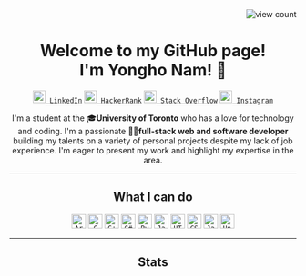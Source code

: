 <img style="float: right;" title="view count"  src="https://komarev.com/ghpvc/?username=dydgh2011&color=lightgray&style=for-the-badge">
<br>
<h1 align="center">
Welcome to my GitHub page!
<br/> I'm Yongho Nam! 👋
</h1>
<p align="center">
<code><a href="https://www.linkedin.com/in/yongho-nam-6872b21a1/" title="LinkedIn Profile"><img width="22" src="https://cdn.jsdelivr.net/gh/devicons/devicon/icons/linkedin/linkedin-original.svg"> LinkedIn</a></code>
<code><a href="https://www.hackerrank.com/dydgh2011" title="HackerRank Profile"><img width="22" src="https://upload.wikimedia.org/wikipedia/commons/4/40/HackerRank_Icon-1000px.png"> HackerRank</a></code>
<code><a href="https://stackoverflow.com/users/11796117/mark-nam" title="Stack Overflow Profile"><img width="22" src="https://upload.wikimedia.org/wikipedia/commons/e/ef/Stack_Overflow_icon.svg"> Stack Overflow</a></code>
<code><a href="https://www.instagram.com/bass_in_sink/"  title="Instagram Profile"><img width="22" src="https://upload.wikimedia.org/wikipedia/commons/e/e7/Instagram_logo_2016.svg"> Instagram</a></code>
</p>
<p align="center">
I'm a student at the 🎓<strong>University of Toronto</strong> who has a love for technology and coding. I'm a passionate 👨‍💻<strong>full-stack web and software developer</strong> building my talents on a variety of personal projects despite my lack of job experience. I'm eager to present my work and highlight my expertise in the area.
</p>
<hr>
<h2 align="center">
What I can do
</h2>
<p align="center" >
  <code><img title="Arduino" height="25" src="https://cdn.jsdelivr.net/gh/devicons/devicon/icons/arduino/arduino-original.svg"></code>
  <code><img title="C" height="25" src="https://cdn.jsdelivr.net/gh/devicons/devicon/icons/c/c-original.svg"></code>
  <code><img title="C++" height="25" src="https://cdn.jsdelivr.net/gh/devicons/devicon/icons/cplusplus/cplusplus-original.svg"></code>
  <code><img title="C#" height="25" src="https://cdn.jsdelivr.net/gh/devicons/devicon/icons/csharp/csharp-original.svg"></code>
  <code><img title="Python" height="25" src="https://cdn.jsdelivr.net/gh/devicons/devicon/icons/python/python-original.svg"></code>
  <code><img title="Java" height="25" src="https://cdn.jsdelivr.net/gh/devicons/devicon/icons/java/java-original.svg"></code>
  <code><img title="HTML" height="25" src="https://cdn.jsdelivr.net/gh/devicons/devicon/icons/html5/html5-original.svg"></code>
  <code><img title="CSS" height="25" src="https://cdn.jsdelivr.net/gh/devicons/devicon/icons/css3/css3-original.svg"></code>
  <code><img title="Javascript" height="25" src="https://cdn.jsdelivr.net/gh/devicons/devicon/icons/javascript/javascript-original.svg"></code>
  <code><img title="Unity" height="25"  src="https://cdn.jsdelivr.net/gh/devicons/devicon/icons/unity/unity-original.svg"></code>
</p>
<hr>
<h2 align="center">
Stats
</h2>
<p align="center">

</p>






